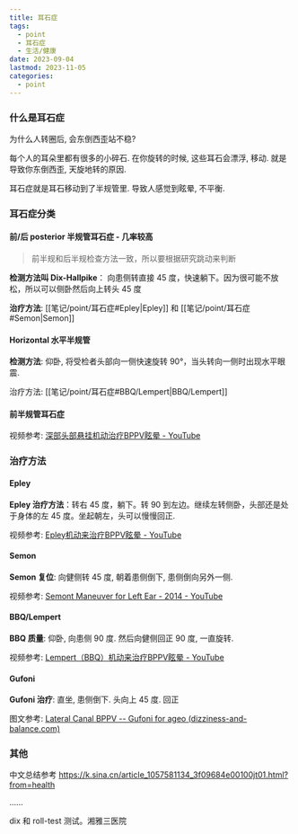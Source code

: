 ```yaml
---
title: 耳石症
tags:
  - point
  - 耳石症
  - 生活/健康
date: 2023-09-04
lastmod: 2023-11-05
categories:
  - point
---
```


### 什么是耳石症

为什么人转圈后, 会东倒西歪站不稳?

每个人的耳朵里都有很多的小碎石. 在你旋转的时候, 这些耳石会漂浮, 移动. 就是导致你东倒西歪, 天旋地转的原因.

耳石症就是耳石移动到了半规管里. 导致人感觉到眩晕, 不平衡.

### 耳石症分类

#### 前/后 posterior 半规管耳石症 - 几率较高

> 前半规和后半规检查方法一致，所以要根据研究跳动来判断

**检测方法叫 Dix-Hallpike**： 向患侧转直接 45 度，快速躺下。因为很可能不放松，所以可以侧卧然后向上转头 45 度

**治疗方法**: [[笔记/point/耳石症#Epley|Epley]] 和 [[笔记/point/耳石症#Semon|Semon]]

#### Horizontal 水平半规管

**检测方法**: 仰卧, 将受检者头部向一侧快速旋转 90°，当头转向一侧时出现水平眼震.

治疗方法: [[笔记/point/耳石症#BBQ/Lempert|BBQ/Lempert]]

#### 前半规管耳石症

视频参考:  [深部头部悬挂机动治疗BPPV眩晕 - YouTube](https://www.youtube.com/watch?v=qw1QciZWfP0)

### 治疗方法

#### Epley

**Epley 治疗方法**：转右 45 度，躺下。转 90 到左边。继续左转侧卧，头部还是处于身体的左 45 度。坐起朝左，头可以慢慢回正.

视频参考: [Epley机动来治疗BPPV眩晕 - YouTube](https://www.youtube.com/watch?v=9SLm76jQg3g)

#### Semon

**Semon 复位**: 向健侧转 45 度, 朝着患侧倒下, 患侧倒向另外一侧.

视频参考: [Semont Maneuver for Left Ear - 2014 - YouTube](https://www.youtube.com/watch?v=ZKq8RL0mNUA)

#### BBQ/Lempert

**BBQ 质量**: 仰卧, 向患侧 90 度. 然后向健侧回正 90 度, 一直旋转.

视频参考: [Lempert（BBQ）机动来治疗BPPV眩晕 - YouTube](https://www.youtube.com/watch?v=mwTmM6uF5yA)

#### Gufoni

**Gufoni 治疗**: 直坐, 患侧倒下. 头向上 45 度. 回正

图文参考:  [Lateral Canal BPPV -- Gufoni for ageo (dizziness-and-balance.com)](https://dizziness-and-balance.com/disorders/bppv/LC/gufoni-a.html)

### 其他

中文总结参考 https://k.sina.cn/article_1057581134_3f09684e00100jt01.html?from=health

......

dix 和 roll-test 测试。湘雅三医院
